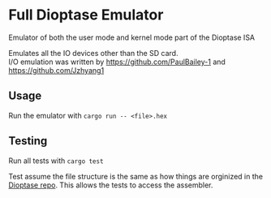 # Full Dioptase Emulator

Emulator of both the user mode and kernel mode part of the Dioptase ISA

Emulates all the IO devices other than the SD card.  
I/O emulation was written by https://github.com/PaulBailey-1 and https://github.com/Jzhyang1

## Usage

Run the emulator with `cargo run -- <file>.hex`

## Testing

Run all tests with `cargo test`

Test assume the file structure is the same as how things are orginized in the [Dioptase repo](https://github.com/b-Rocks2718/Dioptase/tree/main). This allows the tests to access the assembler.
